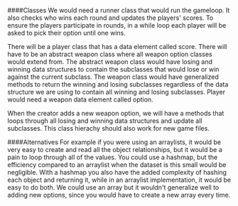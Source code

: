 ####Classes
We would need a runner class that would run the gameloop.
    It also checks who wins each round and updates the players' scores.
        To ensure the players participate in rounds, in a while loop each player will be asked to pick their option until one wins.

There will be a player class that has a data element called score.
    There will have to be an abstract weapon class where all weapon option classes would extend from.
    The abstract weapon class would have losing and winning data structures to contain the subclasses that would lose or win against the current subclass.
    The weapon class would have generalized methods to return the winning and losing subclasses regardless of the data structure we are using to contain all winning and losing subclasses.
    Player would need a weapon data element called option.

When the creator adds a new weapon option, we will have a methods that loops through all losing and winning data structures and update all subclasses.
This class hierachy should also work for new game files.

####Alternatives
For example if you were using an arraylists, it would be very easy to create and read all the object relationships, but it would be a pain to loop through all of the values.
You could use a hashmap, but the efficiency compared to an arraylist when the dataset is this small would be negligible.
With a hashmap you also have the added complexity of hashing each object and returning it, while in an arraylist implementation, it would be easy to do both.
We could use an array but it wouldn't generalize well to adding new options, since you would have to create a new array every time. 
